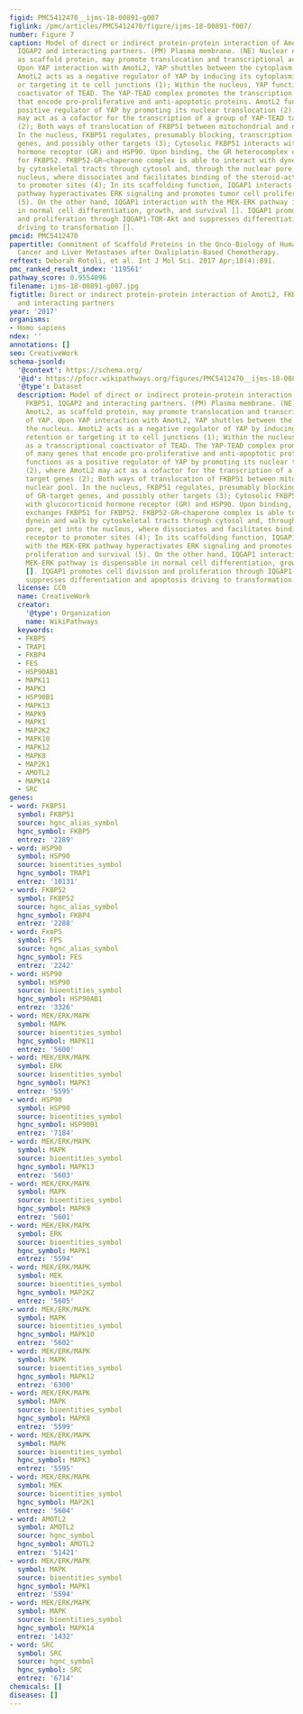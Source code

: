 ```yaml
---
figid: PMC5412470__ijms-18-00891-g007
figlink: /pmc/articles/PMC5412470/figure/ijms-18-00891-f007/
number: Figure 7
caption: Model of direct or indirect protein-protein interaction of AmotL2, FKBP51,
  IQGAP2 and interacting partners. (PM) Plasma membrane. (NE) Nuclear envelope. AmotL2,
  as scaffold protein, may promote translocation and transcriptional activity of YAP.
  Upon YAP interaction with AmotL2, YAP shuttles between the cytoplasm and the nucleus.
  AmotL2 acts as a negative regulator of YAP by inducing its cytoplasmic retention
  or targeting it to cell junctions (1); Within the nucleus, YAP functions as a transcriptional
  coactivator of TEAD. The YAP-TEAD complex promotes the transcription of many genes
  that encode pro-proliferative and anti-apoptotic proteins. AmotL2 functions as a
  positive regulator of YAP by promoting its nuclear translocation (2), where AmotL2
  may act as a cofactor for the transcription of a group of YAP-TEAD target genes
  (2); Both ways of translocation of FKBP51 between mitochondrial and nuclear pool.
  In the nucleus, FKBP51 regulates, presumably blocking, transcription of GR-target
  genes, and possibly other targets (3); Cytosolic FKBP51 interacts with glucocorticoid
  hormone receptor (GR) and HSP90. Upon binding, the GR heterocomplex exchanges FKBP51
  for FKBP52. FKBP52-GR–chaperone complex is able to interact with dynein and walk
  by cytoskeletal tracts through cytosol and, through the nuclear pore, get into the
  nucleus, where dissociates and facilitates binding of the steroid-activated receptor
  to promoter sites (4); In its scaffolding function, IQGAP1 interacts with the MEK-ERK
  pathway hyperactivates ERK signaling and promotes tumor cell proliferation and survival
  (5). On the other hand, IQGAP1 interaction with the MEK-ERK pathway is dispensable
  in normal cell differentiation, growth, and survival []. IQGAP1 promotes cell division
  and proliferation through IQGAP1-TOR-Akt and suppresses differentiation and apoptosis
  driving to transformation [].
pmcid: PMC5412470
papertitle: Commitment of Scaffold Proteins in the Onco-Biology of Human Colorectal
  Cancer and Liver Metastases after Oxaliplatin-Based Chemotherapy.
reftext: Deborah Rotoli, et al. Int J Mol Sci. 2017 Apr;18(4):891.
pmc_ranked_result_index: '119561'
pathway_score: 0.9554096
filename: ijms-18-00891-g007.jpg
figtitle: Direct or indirect protein-protein interaction of AmotL2, FKBP51, IQGAP2
  and interacting partners
year: '2017'
organisms:
- Homo sapiens
ndex: ''
annotations: []
seo: CreativeWork
schema-jsonld:
  '@context': https://schema.org/
  '@id': https://pfocr.wikipathways.org/figures/PMC5412470__ijms-18-00891-g007.html
  '@type': Dataset
  description: Model of direct or indirect protein-protein interaction of AmotL2,
    FKBP51, IQGAP2 and interacting partners. (PM) Plasma membrane. (NE) Nuclear envelope.
    AmotL2, as scaffold protein, may promote translocation and transcriptional activity
    of YAP. Upon YAP interaction with AmotL2, YAP shuttles between the cytoplasm and
    the nucleus. AmotL2 acts as a negative regulator of YAP by inducing its cytoplasmic
    retention or targeting it to cell junctions (1); Within the nucleus, YAP functions
    as a transcriptional coactivator of TEAD. The YAP-TEAD complex promotes the transcription
    of many genes that encode pro-proliferative and anti-apoptotic proteins. AmotL2
    functions as a positive regulator of YAP by promoting its nuclear translocation
    (2), where AmotL2 may act as a cofactor for the transcription of a group of YAP-TEAD
    target genes (2); Both ways of translocation of FKBP51 between mitochondrial and
    nuclear pool. In the nucleus, FKBP51 regulates, presumably blocking, transcription
    of GR-target genes, and possibly other targets (3); Cytosolic FKBP51 interacts
    with glucocorticoid hormone receptor (GR) and HSP90. Upon binding, the GR heterocomplex
    exchanges FKBP51 for FKBP52. FKBP52-GR–chaperone complex is able to interact with
    dynein and walk by cytoskeletal tracts through cytosol and, through the nuclear
    pore, get into the nucleus, where dissociates and facilitates binding of the steroid-activated
    receptor to promoter sites (4); In its scaffolding function, IQGAP1 interacts
    with the MEK-ERK pathway hyperactivates ERK signaling and promotes tumor cell
    proliferation and survival (5). On the other hand, IQGAP1 interaction with the
    MEK-ERK pathway is dispensable in normal cell differentiation, growth, and survival
    []. IQGAP1 promotes cell division and proliferation through IQGAP1-TOR-Akt and
    suppresses differentiation and apoptosis driving to transformation [].
  license: CC0
  name: CreativeWork
  creator:
    '@type': Organization
    name: WikiPathways
  keywords:
  - FKBP5
  - TRAP1
  - FKBP4
  - FES
  - HSP90AB1
  - MAPK11
  - MAPK3
  - HSP90B1
  - MAPK13
  - MAPK9
  - MAPK1
  - MAP2K2
  - MAPK10
  - MAPK12
  - MAPK8
  - MAP2K1
  - AMOTL2
  - MAPK14
  - SRC
genes:
- word: FKBP51
  symbol: FKBP51
  source: hgnc_alias_symbol
  hgnc_symbol: FKBP5
  entrez: '2289'
- word: HSP90
  symbol: HSP90
  source: bioentities_symbol
  hgnc_symbol: TRAP1
  entrez: '10131'
- word: FKBP52
  symbol: FKBP52
  source: hgnc_alias_symbol
  hgnc_symbol: FKBP4
  entrez: '2288'
- word: FквPS
  symbol: FPS
  source: hgnc_alias_symbol
  hgnc_symbol: FES
  entrez: '2242'
- word: HSP90
  symbol: HSP90
  source: bioentities_symbol
  hgnc_symbol: HSP90AB1
  entrez: '3326'
- word: MEK/ERK/MAPK
  symbol: MAPK
  source: bioentities_symbol
  hgnc_symbol: MAPK11
  entrez: '5600'
- word: MEK/ERK/MAPK
  symbol: ERK
  source: bioentities_symbol
  hgnc_symbol: MAPK3
  entrez: '5595'
- word: HSP90
  symbol: HSP90
  source: bioentities_symbol
  hgnc_symbol: HSP90B1
  entrez: '7184'
- word: MEK/ERK/MAPK
  symbol: MAPK
  source: bioentities_symbol
  hgnc_symbol: MAPK13
  entrez: '5603'
- word: MEK/ERK/MAPK
  symbol: MAPK
  source: bioentities_symbol
  hgnc_symbol: MAPK9
  entrez: '5601'
- word: MEK/ERK/MAPK
  symbol: ERK
  source: bioentities_symbol
  hgnc_symbol: MAPK1
  entrez: '5594'
- word: MEK/ERK/MAPK
  symbol: MEK
  source: bioentities_symbol
  hgnc_symbol: MAP2K2
  entrez: '5605'
- word: MEK/ERK/MAPK
  symbol: MAPK
  source: bioentities_symbol
  hgnc_symbol: MAPK10
  entrez: '5602'
- word: MEK/ERK/MAPK
  symbol: MAPK
  source: bioentities_symbol
  hgnc_symbol: MAPK12
  entrez: '6300'
- word: MEK/ERK/MAPK
  symbol: MAPK
  source: bioentities_symbol
  hgnc_symbol: MAPK8
  entrez: '5599'
- word: MEK/ERK/MAPK
  symbol: MAPK
  source: bioentities_symbol
  hgnc_symbol: MAPK3
  entrez: '5595'
- word: MEK/ERK/MAPK
  symbol: MEK
  source: bioentities_symbol
  hgnc_symbol: MAP2K1
  entrez: '5604'
- word: AMOTL2
  symbol: AMOTL2
  source: hgnc_symbol
  hgnc_symbol: AMOTL2
  entrez: '51421'
- word: MEK/ERK/MAPK
  symbol: MAPK
  source: bioentities_symbol
  hgnc_symbol: MAPK1
  entrez: '5594'
- word: MEK/ERK/MAPK
  symbol: MAPK
  source: bioentities_symbol
  hgnc_symbol: MAPK14
  entrez: '1432'
- word: SRC
  symbol: SRC
  source: hgnc_symbol
  hgnc_symbol: SRC
  entrez: '6714'
chemicals: []
diseases: []
---
```

